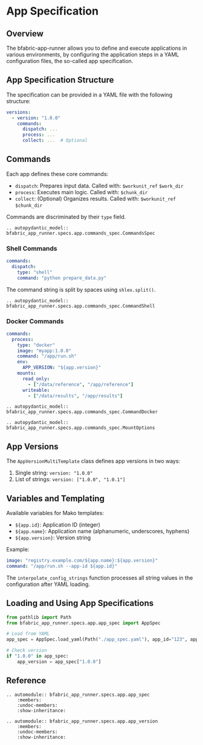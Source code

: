 # App Specification

## Overview

The bfabric-app-runner allows you to define and execute applications in various environments,
by configuring the application steps in a YAML configuration files, the so-called app specification.

## App Specification Structure

The specification can be provided in a YAML file with the following structure:

```yaml
versions:
  - version: "1.0.0"
    commands:
      dispatch: ...
      process: ...
      collect: ...  # Optional
```

## Commands

Each app defines these core commands:

- `dispatch`: Prepares input data. Called with: `$workunit_ref` `$work_dir`
- `process`: Executes main logic. Called with: `$chunk_dir`
- `collect`: (Optional) Organizes results. Called with: `$workunit_ref` `$chunk_dir`

Commands are discriminated by their `type` field.

```{eval-rst}
.. autopydantic_model:: bfabric_app_runner.specs.app.commands_spec.CommandsSpec
```

### Shell Commands

```yaml
commands:
  dispatch:
    type: "shell"
    command: "python prepare_data.py"
```

The command string is split by spaces using `shlex.split()`.

```{eval-rst}
.. autopydantic_model:: bfabric_app_runner.specs.app.commands_spec.CommandShell
```

### Docker Commands

```yaml
commands:
  process:
    type: "docker"
    image: "myapp:1.0.0"
    command: "/app/run.sh"
    env:
      APP_VERSION: "${app.version}"
    mounts:
      read_only:
        - ["/data/reference", "/app/reference"]
      writeable:
        - ["/data/results", "/app/results"]
```

```{eval-rst}
.. autopydantic_model:: bfabric_app_runner.specs.app.commands_spec.CommandDocker

.. autopydantic_model:: bfabric_app_runner.specs.app.commands_spec.MountOptions
```

## App Versions

The `AppVersionMultiTemplate` class defines app versions in two ways:

1. Single string: `version: "1.0.0"`
2. List of strings: `version: ["1.0.0", "1.0.1"]`

## Variables and Templating

Available variables for Mako templates:

- `${app.id}`: Application ID (integer)
- `${app.name}`: Application name (alphanumeric, underscores, hyphens)
- `${app.version}`: Version string

Example:

```yaml
image: "registry.example.com/${app.name}:${app.version}"
command: "/app/run.sh --app-id ${app.id}"
```

The `interpolate_config_strings` function processes all string values in the configuration after YAML loading.

## Loading and Using App Specifications

```python
from pathlib import Path
from bfabric_app_runner.specs.app.app_spec import AppSpec

# Load from YAML
app_spec = AppSpec.load_yaml(Path("./app_spec.yaml"), app_id="123", app_name="MyApp")

# Check version
if "1.0.0" in app_spec:
    app_version = app_spec["1.0.0"]
```

## Reference

```{eval-rst}
.. automodule:: bfabric_app_runner.specs.app.app_spec
    :members:
    :undoc-members:
    :show-inheritance:
```

```{eval-rst}
.. automodule:: bfabric_app_runner.specs.app.app_version
    :members:
    :undoc-members:
    :show-inheritance:
```
